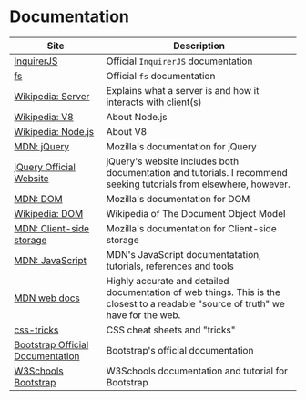 # Documentation

| Site                                                                                                                           | Description                                                                                                                        |
| ------------------------------------------------------------------------------------------------------------------------------ | ---------------------------------------------------------------------------------------------------------------------------------- |
| [InquirerJS](https://www.npmjs.com/package/inquirer)                                                                           | Official `InquirerJS` documentation                                                                                                |
| [fs](https://node.readthedocs.io/en/latest/api/fs)                                                                             | Official `fs` documentation                                                                                                        |
| [Wikipedia: Server](<https://en.wikipedia.org/wiki/Server_(computing)>)                                                        | Explains what a server is and how it interacts with client(s)                                                                      |
| [Wikipedia: V8](https://en.wikipedia.org/wiki/Node.js)                                                                         | About Node.js                                                                                                                      |
| [Wikipedia: Node.js](https://en.wikipedia.org/wiki/Chrome_V8)                                                                  | About V8                                                                                                                           |
| [MDN: jQuery](https://developer.mozilla.org/en-US/docs/Glossary/jQuery)                                                        | Mozilla's documentation for jQuery                                                                                                 |
| [jQuery Official Website](https://jquery.com/)                                                                                 | jQuery's website includes both documentation and tutorials. I recommend seeking tutorials from elsewhere, however.                 |
| [MDN: DOM](https://developer.mozilla.org/en-US/docs/Web/API/Document_Object_Model)                                             | Mozilla's documentation for DOM                                                                                                    |
| [Wikipedia: DOM](https://en.wikipedia.org/wiki/Document_Object_Model)                                                          | Wikipedia of The Document Object Model                                                                                             |
| [MDN: Client-side storage](https://developer.mozilla.org/en-US/docs/Learn/JavaScript/Client-side_web_APIs/Client-side_storage) | Mozilla's documentation for Client-side storage                                                                                    |
| [MDN: JavaScript](https://developer.mozilla.org/en-US/docs/Web/JavaScript)                                                     | MDN's JavaScript documentatation, tutorials, references and tools                                                                  |
| [MDN web docs](https://developer.mozilla.org/)                                                                                 | Highly accurate and detailed documentation of web things. This is the closest to a readable "source of truth" we have for the web. |
| [css-tricks](https://css-tricks.com/)                                                                                          | CSS cheat sheets and "tricks"                                                                                                      |
| [Bootstrap Official Documentation](https://getbootstrap.com/docs/4.1/getting-started/introduction/)                            | Bootstrap's official documentation                                                                                                 |
| [W3Schools Bootstrap](https://www.w3schools.com/bootstrap4/default.asp)                                                        | W3Schools documentation and tutorial for Bootstrap                                                                                 |
